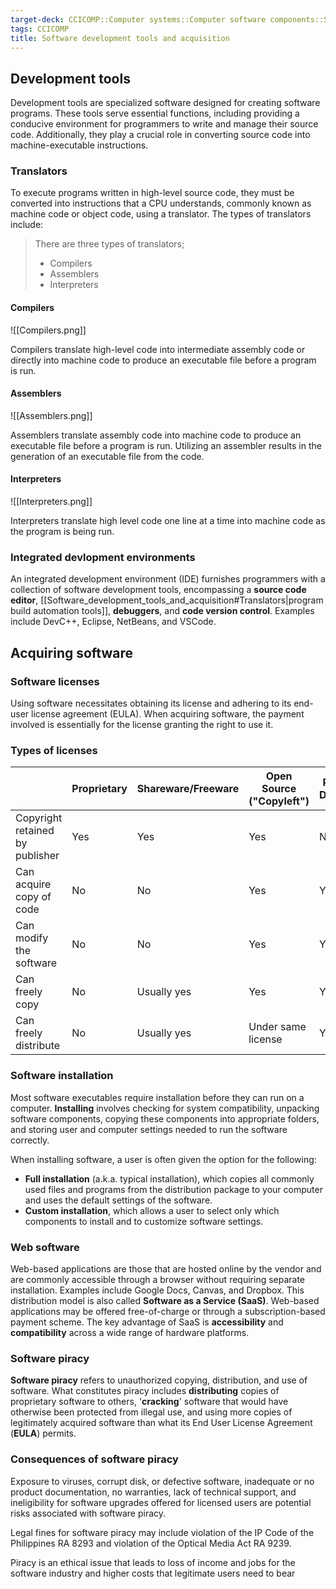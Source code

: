 ```yaml
---
target-deck: CCICOMP::Computer systems::Computer software components::Software development tools
tags: CCICOMP
title: Software development tools and acquisition
---
```


## Development tools

Development tools are specialized software designed for creating software programs. These tools serve essential functions, including providing a conducive environment for programmers to write and manage their source code. Additionally, they play a crucial role in converting source code into machine-executable instructions.

<!--ID: 1701708456055-->

### Translators

To execute programs written in high-level source code, they must be converted into instructions that a CPU understands, commonly known as machine code or object code, using a translator. The types of translators include:

> There are three types of translators;
> - Compilers
> - Assemblers
> - Interpreters

<!--ID: 1701708456060-->

#### Compilers

![[Compilers.png]]

Compilers translate high-level code into intermediate assembly code or directly into machine code to produce an executable file before a program is run.

<!--ID: 1701708456065-->

#### Assemblers

![[Assemblers.png]]

Assemblers translate assembly code into machine code to produce an executable file before a program is run. Utilizing an assembler results in the generation of an executable file from the code.

<!--ID: 1701708456070-->

#### Interpreters

![[Interpreters.png]]

Interpreters translate high level code one line at a time into machine code as the program is being run.

<!--ID: 1701708456073-->

### Integrated devlopment environments

An integrated development environment (IDE) furnishes programmers with a collection of software development tools, encompassing a **source code editor**, [[Software_development_tools_and_acquisition#Translators|program build automation tools]], **debuggers**, and **code version control**. Examples include DevC++, Eclipse, NetBeans, and VSCode.

<!--ID: 1701708456078-->

## Acquiring software

<!--ID: 1716721003482-->

### Software licenses

Using software necessitates obtaining its license and adhering to its end-user license agreement (EULA). When acquiring software, the payment involved is essentially for the license granting the right to use it.

<!--ID: 1701708456083-->

### Types of licenses

| |Proprietary|Shareware/Freeware|Open Source ("Copyleft")|Public Domain|
|---|---|---|---|---|
|Copyright retained by publisher|Yes|Yes|Yes|No|
|Can acquire copy of code|No|No|Yes|Yes|
|Can modify the software|No|No|Yes|Yes|
|Can freely copy|No|Usually yes|Yes|Yes|
|Can freely distribute|No|Usually yes|Under same license|Yes|

<!--ID: 1701708456087-->

### Software installation

Most software executables require installation before they can run on a computer. **Installing** involves checking for system compatibility, unpacking software components, copying these components into appropriate folders, and storing user and computer settings needed to run the software correctly.

When installing software, a user is often given the option for the following:

- **Full installation** (a.k.a. typical installation), which copies all commonly used files and programs from the distribution package to your computer and uses the default settings of the software. 
- **Custom installation**, which allows a user to select only which components to install and to customize software settings.
<!--ID: 1701708456091-->

### Web software

Web-based applications are those that are hosted online by the vendor and are commonly accessible through a browser without requiring separate installation. Examples include Google Docs, Canvas, and Dropbox. This distribution model is also called **Software as a Service (SaaS)**. Web-based applications may be offered free-of-charge or through a subscription-based payment scheme. The key advantage of SaaS is **accessibility** and **compatibility** across a wide range of hardware platforms.

<!--ID: 1701708456096-->

### Software piracy

**Software piracy** refers to unauthorized copying, distribution, and use of software. What constitutes piracy includes **distributing** copies of proprietary software to others, '**cracking**' software that would have otherwise been protected from illegal use, and using more copies of legitimately acquired software than what its End User License Agreement (**EULA**) permits.
<!--ID: 1701708456101-->

### Consequences of software piracy 

Exposure to viruses, corrupt disk, or defective software, inadequate or no product documentation, no warranties, lack of technical support, and ineligibility for software upgrades offered for licensed users are potential risks associated with software piracy.

Legal fines for software piracy may include violation of the IP Code of the Philippines RA 8293 and violation of the Optical Media Act RA 9239.

Piracy is an ethical issue that leads to loss of income and jobs for the software industry and higher costs that legitimate users need to bear

<!--ID: 1701708456106-->
